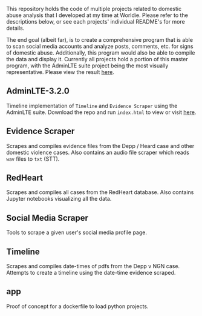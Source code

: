 This repository holds the code of multiple projects related to domestic abuse analysis that I developed at my time at Worldie. Please refer to the descriptions below, or see each projects' individual README's for more details.

The end goal (albeit far), is to create a comprehensive program that is able to scan social media accounts and analyze posts, comments, etc. for signs of domestic abuse. Additionally, this program would also be able to compile the data and display it. Currently all projects hold a portion of this master program, with the AdminLTE suite project being the most visually representative. Please view the result [here](https://tangykiwi.github.io/Worldie/annex.html).

## AdminLTE-3.2.0
Timeline implementation of `Timeline` and `Evidence Scraper` using the AdminLTE suite. Download the repo and run `index.html` to view or visit [here](https://tangykiwi.github.io/Worldie/annex.html).

## Evidence Scraper
Scrapes and compiles evidence files from the Depp / Heard case and other domestic violence cases. Also contains an audio file scraper which reads `wav` files to `txt` (STT).

## RedHeart
Scrapes and compiles all cases from the RedHeart database. Also contains Jupyter notebooks visualizing all the data.

## Social Media Scraper
Tools to scrape a given user's social media profile page.

## Timeline
Scrapes and compiles date-times of pdfs from the Depp v NGN case. Attempts to create a timeline using the date-time evidence scraped.

## app
Proof of concept for a dockerfile to load python projects.

